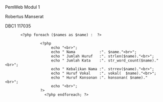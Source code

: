 <?php
            $names= ["romt", "mean", "xean", "vxer","raham"];
            function vokal($kalimat) {
            $a = substr_count($kalimat, 'a');
            $i = substr_count($kalimat, 'i');
            $u = substr_count($kalimat, 'u');
            $e = substr_count($kalimat, 'e');
            $o = substr_count($kalimat, 'o');

            $count = ($a+$i+$u+$e+$o);

            return $count;
          }

          function konsonan($kalimat) {
            $jumlah = strlen($kalimat);
            $a = substr_count($kalimat, 'a');
            $i = substr_count($kalimat, 'i');
            $u = substr_count($kalimat, 'u');
            $e = substr_count($kalimat, 'e');
            $o = substr_count($kalimat, 'o');

            $count = $jumlah - ($a+$i+$u+$e+$o);

            return $count;
        }

    ?>
<!DOCTYPE html>
<html lang="en">
<head>
  <meta charset="UTF-8">
  <meta http-equiv="X-UA-Compatible" content="IE=edge">
  <meta name="viewport" content="width=device-width, initial-scale=1.0">
  <title>Document</title>
</head>
<body>
<p>PemWeb Modul 1 <p>
<p>Robertus Manserat<P>
<p>DBC1 117035<P>

           <?php foreach ($names as $name) :  ?>

                    <?php
                         echo "<br>";
                         echo " Nama           :". $name."<br>"; 
                         echo " Jumlah Huruf   :". strlen($name)."<br>"; 
                         echo " Jumlah Kata    :". str_word_count($name)."<br>"; 
                         echo " Kebalikan Nama :". strrev($name)."<br>"; 
                         echo " Huruf Vokal    :". vokal(  $name)."<br>";  
                         echo " Huruf Konsonan :". konsonan( $name)."<br>"; 
                         echo "<br>"; 
                    ?>
                      <?php endforeach; ?>


</body>
</html>

